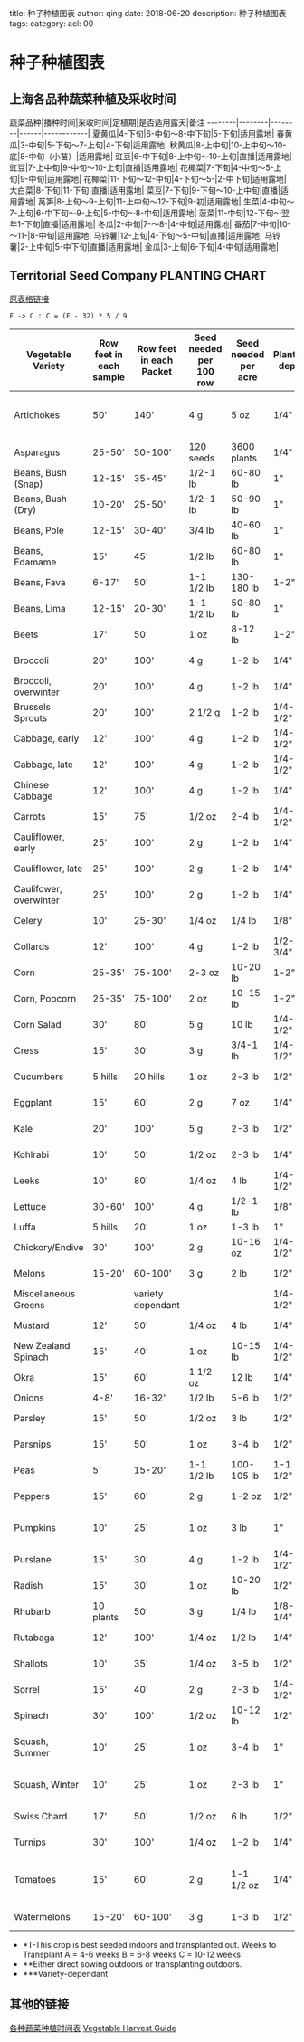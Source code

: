 title: 种子种植图表
author: qing
date: 2018-06-20
description: 种子种植图表
tags:
category:
acl: 00

# 种子种植图表

## 上海各品种蔬菜种植及采收时间

蔬菜品种|播种时间|采收时间|定植期|是否适用露天|备注
--------|--------|--------|------|------------|
夏黄瓜|4-下旬|6-中旬～8-中下旬|5-下旬|适用露地|
春黄瓜|3-中旬|5-下旬～7-上旬|4-下旬|适用露地|
秋黄瓜|8-上中旬|10-上中旬～10-底|8-中旬（小苗）|适用露地|
豇豆|6-中下旬|8-上中旬～10-上旬|直播|适用露地|
豇豆|7-上中旬|9-中旬～10-上旬|直播|适用露地|
花椰菜|7-下旬|4-中旬～5-上旬|9-中旬|适用露地|
花椰菜|11-下旬～12-中旬|4-下旬～5-|2-中下旬|适用露地|
大白菜|8-下旬|11-下旬|直播|适用露地|
菜豆|7-下旬|9-下旬～10-上中旬|直播|适用露地|
莴笋|8-上旬～9-上旬|11-上中旬～12-下旬|9-初|适用露地|
生菜|4-中旬～7-上旬|6-中下旬～9-上旬|5-中旬～8-中旬|适用露地|
菠菜|11-中旬|12-下旬～翌年1-下旬|直播|适用露地|
冬瓜|2-中旬|7-～8-|4-中旬|适用露地|
番茄|7-中旬|10-～11-|8-中旬|适用露地|
马铃薯|12-上旬|4-下旬～5-中旬|直播|适用露地|
马铃薯|2-上中旬|5-中下旬|直播|适用露地|
金瓜|3-上旬|6-下旬|4-中旬|适用露地|

## Territorial Seed Company PLANTING CHART

[原表格链接](http://cdn.territorialseed.com/downloads/plantingchart.pdf)

```
F -> C : C = (F - 32) * 5 / 9
```

Vegetable Variety|Row feet in each sample|Row feet in each Packet|Seed needed per 100 row|Seed needed per acre|Planting depth|Optimum temp for Germination|Days to Emergence|*Distance between seed|Thin plants to|Distance betwee rows|**When to plant|Day to Muturity|***Yield per 100' Row|
---|---|---|---|---|---|---|---|---|---|---|---|---|---|
Artichokes|50'|140'|4 g|5 oz|1/4"|65-75&deg;F|10-20|T-B|3' (5-6' by 2nd yr)|5-6'|4/1-7/1|365|35+ heads
Asparagus|25-50'|50-100'|120 seeds|3600 plants|1/4"|65-80&deg;F|21|T-C|10-15"|N/A|5/1-7/1|365|400+ spears
Beans, Bush (Snap)|12-15'|35-45'|1/2-1 lb|60-80 lb|1"|60-85&deg;F|8-16|2-4"|N/A|18-36"|5/15-7/1|55-66|80 lb
Beans, Bush (Dry)|10-20'|25-50'|1/2-1 lb|50-90 lb|1"|65-85&deg;F|8-16|2-4"|N/A|18-36"|5/15-7/1|80-100|8 lb
Beans, Pole|12-15'|30-40'|3/4 lb|40-60 lb|1"|65-85&deg;F|8-16|2-3"|N/A|3-4'|5/15-7/1|60-80|150 lb
Beans, Edamame|15'|45'|1/2 lb|60-80 lb|1"|65-85&deg;F|7-10|4"|N/A|18-36"|5/15-7/1|180|20 lb
Beans, Fava|6-17'|50'|1-1 1/2 lb|130-180 lb|1-2"|60-85&deg;F|8-18|3-6"|N/A|12-30"|5/15-11/1|70-180|20 lb
Beans, Lima|12-15'|20-30'|1-1 1/2 lb|50-80 lb|1"|60-85&deg;F|8-16|2-3"|N/A|18-36"|5/15-7/1|75|12 lb
Beets|17'|50'|1 oz|8-12 lb|1-2"|55-70&deg;F|5-17|1/2"|3-4"|12-16"|4/1-7/15|50-65|100 lb
Broccoli|20'|100'|4 g|1-2 lb|1/4"|55-75&deg;F|5-17|4-6"|12-24"|18-36"|4/1-7/15|55-85|75 lb
Broccoli, overwinter|20'|100'|4 g|1-2 lb|1/4"|55-75&deg;F|5-17|4-6"|12-24"|18-36"|7/15-8/1|220-250|75 lb
Brussels Sprouts|20'|100'|2 1/2 g|1-2 lb|1/4-1/2"|55-75&deg;F|5-17|4-6"|12-24"|18-36"|6/1-7/1|80-160|60 lb
Cabbage, early|12'|100'|4 g|1-2 lb|1/4-1/2"|55-75&deg;F|5-17|4-6"|18-24"|2-4'|4/15-6/15|50-78|60 heads
Cabbage, late|12'|100'|4 g|1-2 lb|1/4-1/2"|55-75&deg;F|5-17|4-6"|18-24"|2-4'|5/15-7/15|85-220|60 heads
Chinese Cabbage|12'|100'|4 g|1-2 lb|1/4"|55-75&deg;F|5-17|1"|12-24"|36"|5/15-8/15|75-80|60 heads
Carrots|15'|75'|1/2 oz|2-4 lb|1/4-1/2"|60-70&deg;F|6-21|4 seeds/inch|1-3"|12-16"|4/1-7/15|56-75|100 lb
Cauliflower, early|25'|100'|2 g|1-2 lb|1/4"|55-75&deg;F|5-17|T-A|12-24"|18-36"|3/15-6/30|50-80|60 heads
Cauliflower, late|25'|100'|2 g|1-2 lb|1/4"|55-75&deg;F|5-17|T-A|12-24"|18-36"|5/1-6/30|65-100|60 heads
Caulifower, overwinter|25'|100'|2 g|1-2 lb|1/4"|55-75&deg;F|5-17|T-A|12-24"|18-36"|6/15-8/1|200-330|60 heads
Celery|10'|25-30'|1/4 oz|1/4 lb|1/8"|55-70&deg;F|10-20|T-B|12"|18-24"|4/15-6/1|85-120|100 heads
Collards|12'|100'|4 g|1-2 lb|1/2-3/4"|55-75&deg;F|5-17|1"|18-24"|2-4'|7/1-7/20|55-60|50 lb
Corn|25-35'|75-100'|2-3 oz|10-20 lb|1-2"|65-85&deg;F|7-10|4"|8-12"|24-30"|6/1-6/15|60-105|8 doz ears
Corn, Popcorn|25-35'|75-100'|2 oz|10-15 lb|1-2"|65-85&deg;F|7-10|4"|8-12"|24-30"|6/1-6/15|85-105|10-15 lb
Corn Salad|30'|80'|5 g|10 lb|1/4-1/2"|45-70&deg;F|2-15|1"|10-16"|16-18"|4/1-7/1|50|40 lb
Cress|15'|30'|3 g|3/4-1 lb|1/4-1/2"|45-70&deg;F|2-15|1"|10-16"|16-18"|4/1-7/1|15-60|35 lb
Cucumbers|5 hills|20 hills|1 oz|2-3 lb|1/2"|65-90&deg;F|4-13|4-6 /hill|1-2/hill|3-4'|6/1-6/15|45-75|120 lb
Eggplant|15'|60'|2 g|7 oz|1/4"|80&deg;F|5-17|T-B|12-18"|2-3'|3/15-4/15|54-80|50 lb
Kale|20'|100'|5 g|2-3 lb|1/2"|55-75&deg;F|5-17|4-6"|12-24"|18-36"|5/1-7/15|60-70|75 lb
Kohlrabi|10'|50'|1/2 oz|2-3 lb|1/4"|55-75&deg;F|5-17|1"|3-8"|12-18"|4/1-8/10|60|50 lb
Leeks|10'|80'|1/4 oz|4 lb|1/4-1/2"|55-75&deg;F|6-16|4-5"|4-5"|12-18"|3/1-5/15|105-110|150 stalks
Lettuce|30-60'|100'|4 g|1/2-1 lb|1/8"|40-75&deg;F|2-15|1"|10-16"|16-18"|4/1-8/1|29-75|50 lb
Luffa|5 hills|20'|1 oz|1-3 lb|1"|65-85&deg;F|5-10|4-5'|4-5'|6-10'|6-1|85|200 fruit
Chickory/Endive|30'|100'|2 g|10-16 oz|1/4-1/2"|45-70&deg;F|2-15|1"|10-16"|16-18"|5/1-6/1|65|80 heads
Melons|15-20'|60-100'|3 g|2 lb|1/2"|70-85&deg;F|3-10|3-4'|3-4'|5-6'|6/1-6/20|65-90|50-100 lb
Miscellaneous Greens||variety dependant|||1/4-1/2"|45-70&deg;F|2-15|1"|10-16"|16-18"|4/1-7/1|variety dependant|
Mustard|12'|50'|1/4 oz|4 lb|1/4"|40-75&deg;F|2-15||6-12"|18-24"|3/1-8/15|30-50|100 lb
New Zealand Spinach|15'|40'|1 oz|10-15 lb|1/4-1/2"|45-70&deg;F|2-15|1"|10-16"|16-18"|5/15-7/1|50|50 lb
Okra|15'|60'|1 1/2 oz|12 lb|1/4"|70-90&deg;F|7-15|T-A|12-18"|36"|5/15-6/15|70-80|300+ pods
Onions|4-8'|16-32'|1/2 lb|5-6 lb|1/2"|55-75&deg;F|6-16|2-4/inch|2-5"|12-24"|4/5-6/1|50-110|100 lb
Parsley|15'|50'|1/2 oz|3 lb|1/2"|50-75&deg;F|12-28|2-3/inch|8-10"|12-18"|3/1-6/1|75-80|30 lb
Parsnips|15'|50'|1 oz|3-4 lb|1/2"|55-75&deg;F|15-28|1/2"|3-4"|12-18"|5/1-7/15|110-120|75 lb
Peas|5'|15-20'|1-1 1/2 lb|100-105 lb|1-1 1/2"|40-75&deg;F|6-14|1"|N/A|18-24"|10/1-6/1|55-75|20 lb
Peppers|15'|60'|2 g|1-2 oz|1/2"|70-85&deg;F|8-25|T-B|12-18"|24-30"|3/15-4/15|55-100|50 lb
Pumpkins|10'|25'|1 oz|3 lb|1"|65-85&deg;F|5-10|3-4' or 4-5'|3-4' or 4-5'|6-8' or 8-10'|5/15-6/15|95-115|300 lb
Purslane|15'|30'|4 g|1-2 lb|1/4-1/2"|45-70&deg;F|2-15|1"|10-16"|16-18"|4/1-7/1|50|40 lb
Radish|15'|30'|1 oz|10-20 lb|1/2"|45-80&deg;F|4-11|1/2"|1-2"|8-12"|3/1-8/15|22-32|200 roots
Rhubarb|10 plants|50'|3 g|1/4 lb|1/8-1/4"|70&deg;F|6-18|T-B|3-4'|3-4'|3/1-5/15|365|150 lb
Rutabaga|12'|100'|1/4 oz|1/2 lb|1/4"|55-75&deg;F|5-17|1/2-1"|3-8"|12-16"|6/1-7/15|85-95|150 lb
Shallots|10'|35'|1/4 oz|3-5 lb|1/2"|>50&deg;F|6-16|1/2-3/4"|2-3"|12-24"|4/1-5/15|120|25-50 lb
Sorrel|15'|40'|2 g|2-3 lb|1/4-1/2"|45-70&deg;F|2-15|1"|10-16"|16-18"|5/1-7/1|60|40 lb
Spinach|30'|100'|1/2 oz|10-12 lb|1/2"|55-65&deg;F|6-21|1"|3"|12"|3/1-8/15|30-50|40 lb
Squash, Summer|10'|25'|1 oz|3-4 lb|1"|65-85&deg;F|5-10|3-4' or 4-5'|3-4' or 4-5'|6-10'|5/15-6/15|48-70|200 lb
Squash, Winter|10'|25'|1 oz|2-3 lb|1"|65-85&deg;F|5-10|3-4' or 4-5'|3-4' or 4-5'|6-10'|5/15-6/15|70-115|200 lb
Swiss Chard|17'|50'|1/2 oz|6 lb|1/2"|50-75&deg;F|5-17|2-3"|10-12"|18-24"|4/1-7/15|50-60|40 lb
Turnips|30'|100'|1/4 oz|1-2 lb|1/4"|55-75&deg;F|5-17|1/2-1"|3-8"|12-16"|5/1-8/15|45-65|40 lb
Tomatoes|15'|60'|2 g|1-1 1/2 oz|1/4"|70-90&deg;F|6-14|T-B|18-24" or 20-30"|3-4'|4/1-5/1|55-100|150 lb
Watermelons|15-20'|60-100'|3 g|1-3 lb|1/2"|70-85&deg;F|3-10|3-4'|3-4'|5-6'|6/1-6/20|76-90|50-100 lb


* *T-This crop is best seeded indoors and transplanted out. Weeks to Transplant
  A = 4-6 weeks B = 6-8 weeks C = 10-12 weeks
* **Either direct sowing outdoors or transplanting outdoors.
* ***Variety-dependant

## 其他的链接

[各种蔬菜种植时间表](http://blog.sina.com.cn/s/blog_626a321f0102enaf.html)
[Vegetable Harvest Guide](https://hortnews.extension.iastate.edu/2004/7-23-2004/vegguide.html)
